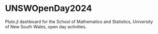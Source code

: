 # UNSWOpenDay2024

Pluto.jl dashboard for the School of Mathematics and Statistics, University of New South Wales, open day activities.
